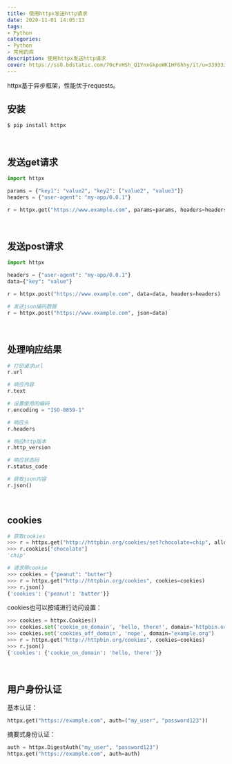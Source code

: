 ```yaml
---
title: 使用httpx发送http请求
date: 2020-11-01 14:05:13
tags:
- Python
categories:
- Python
- 常用的库
description: 使用httpx发送http请求
cover: https://ss0.bdstatic.com/70cFvHSh_Q1YnxGkpoWK1HF6hhy/it/u=3393331488,2909864782&fm=26&gp=0.jpg
---
```




httpx基于异步框架，性能优于requests。



## 安装

```bash
$ pip install httpx
```



<br>



## 发送get请求

```python
import httpx

params = {"key1": "value2", "key2": ["value2", "value3"]}
headers = {"user-agent": "my-app/0.0.1"}

r = httpx.get("https://www.example.com", params=params, headers=headers)
```



<br>



## 发送post请求

```python
import httpx

headers = {"user-agent": "my-app/0.0.1"}
data={"key": "value"}

r = httpx.post("https://www.example.com", data=data, headers=headers)

# 发送json编码数据
r = httpx.post("https://www.example.com", json=data)
```



<br>



## 处理响应结果

```python
# 打印请求url
r.url

# 响应内容
r.text

# 设置使用的编码
r.encoding = "ISO-8859-1"

# 响应头
r.headers

# 响应http版本
r.http_version

# 响应状态码
r.status_code

# 获取json内容
r.json()
```



<br>



## cookies

```python
# 获取cookies
>>> r = httpx.get("http://httpbin.org/cookies/set?chocolate=chip", allow_redirects=False)
>>> r.cookies["chocolate"]
'chip'

# 请求带cookie
>>> cookies = {"peanut": "butter"}
>>> r = httpx.get("http://httpbin.org/cookies", cookies=cookies)
>>> r.json()
{'cookies': {'peanut': 'butter'}}
```



cookies也可以按域进行访问设置：

```python
>>> cookies = httpx.Cookies()
>>> cookies.set('cookie_on_domain', 'hello, there!', domain='httpbin.org')
>>> cookies.set('cookies_off_domain', 'nope', domain="example.org")
>>> r = httpx.get("http://httpbin.org/cookies", cookies=cookies)
>>> r.json()
{'cookies': {'cookie_on_domain': 'hello, there!'}}
```



<br>



## 用户身份认证

基本认证：

```python
httpx.get("https://example.com", auth=("my_user", "password123"))
```



摘要式身份认证：

```python
auth = httpx.DigestAuth("my_user", "password123")
httpx.get("https://example.com", auth=auth)
```

